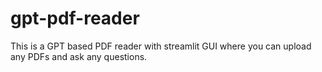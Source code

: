 # gpt-pdf-reader
This is a GPT based PDF reader with streamlit GUI where you can upload any PDFs and ask any questions.
